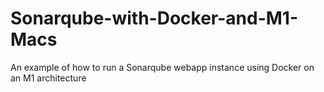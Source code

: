 # Sonarqube-with-Docker-and-M1-Macs
An example of how to run a Sonarqube webapp instance using Docker on an M1 architecture
